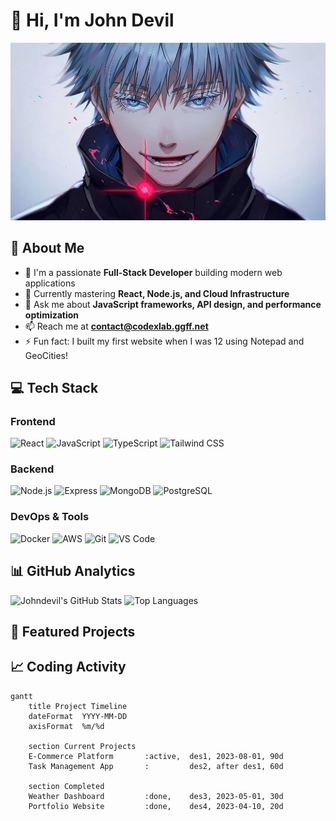 # 👋 Hi, I'm John Devil

![Header Banner](assets/71NnDjm816L._UF1000%2C1000_QL80_.jpg)

## 🚀 About Me
- 🔭 I'm a passionate **Full-Stack Developer** building modern web applications
- 🌱 Currently mastering **React, Node.js, and Cloud Infrastructure**
- 💬 Ask me about **JavaScript frameworks, API design, and performance optimization**
- 📫 Reach me at **contact@codexlab.ggff.net** 
- ⚡ Fun fact: I built my first website when I was 12 using Notepad and GeoCities!

## 💻 Tech Stack

### Frontend
![React](https://img.shields.io/badge/React-61DAFB?logo=react&logoColor=black&style=for-the-badge)
![JavaScript](https://img.shields.io/badge/JavaScript-F7DF1E?logo=javascript&logoColor=black&style=for-the-badge)
![TypeScript](https://img.shields.io/badge/TypeScript-007ACC?logo=typescript&logoColor=white&style=for-the-badge)
![Tailwind CSS](https://img.shields.io/badge/Tailwind_CSS-38B2AC?logo=tailwind-css&logoColor=white&style=for-the-badge)

### Backend
![Node.js](https://img.shields.io/badge/Node.js-339933?logo=node.js&logoColor=white&style=for-the-badge)
![Express](https://img.shields.io/badge/Express-000000?logo=express&logoColor=white&style=for-the-badge)
![MongoDB](https://img.shields.io/badge/MongoDB-47A248?logo=mongodb&logoColor=white&style=for-the-badge)
![PostgreSQL](https://img.shields.io/badge/PostgreSQL-336791?logo=postgresql&logoColor=white&style=for-the-badge)

### DevOps & Tools
![Docker](https://img.shields.io/badge/Docker-2496ED?logo=docker&logoColor=white&style=for-the-badge)
![AWS](https://img.shields.io/badge/AWS-232F3E?logo=amazon-aws&logoColor=white&style=for-the-badge)
![Git](https://img.shields.io/badge/Git-F05033?logo=git&logoColor=white&style=for-the-badge)
![VS Code](https://img.shields.io/badge/VS_Code-007ACC?logo=visual-studio-code&logoColor=white&style=for-the-badge)

## 📊 GitHub Analytics

![Johndevil's GitHub Stats](https://github-readme-stats.vercel.app/api?username=Johndevil&show_icons=true&theme=radical&count_private=true&include_all_commits=true)
![Top Languages](https://github-readme-stats.vercel.app/api/top-langs/?username=Johndevil&layout=compact&theme=radical&langs_count=8)

## 🌟 Featured Projects



## 📈 Coding Activity

```mermaid
gantt
    title Project Timeline
    dateFormat  YYYY-MM-DD
    axisFormat  %m/%d

    section Current Projects
    E-Commerce Platform       :active,  des1, 2023-08-01, 90d
    Task Management App       :         des2, after des1, 60d

    section Completed
    Weather Dashboard         :done,    des3, 2023-05-01, 30d
    Portfolio Website         :done,    des4, 2023-04-10, 20d
